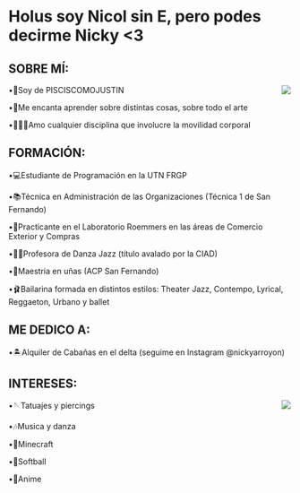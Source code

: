 # Holus soy Nicol sin E, pero podes decirme Nicky <3

## SOBRE MÍ:
<img src="https://pin.it/O8CoXDVS2.gif" widgh="120" align="right" />

•🐠Soy de PISCISCOMOJUSTIN

•📖Me encanta aprender sobre distintas cosas, sobre todo el arte

•🤸🏻‍♀️Amo cualquier disciplina que involucre la movilidad corporal




## FORMACIÓN:

•💻Estudiante de Programación en la UTN FRGP

•📚Técnica en Administración de las Organizaciones (Técnica 1 de San Fernando) 

•💊Practicante en el Laboratorio Roemmers en las áreas de Comercio Exterior y Compras

•💃🏻Profesora de Danza Jazz (título avalado por la CIAD)

•💅Maestria en uñas (ACP San Fernando)

•🩰Bailarina formada en distintos estilos: Theater Jazz, Contempo, Lyrical, Reggaeton, Urbano y ballet 




## ME DEDICO A:

•🏝️Alquiler de Cabañas en el delta (seguime en Instagram @nickyarroyon)



## INTERESES:

<img src="https://media.giphy.com/media/v1.Y2lkPTc5MGI3NjExbHRlMWc0YnBqa3NnMXBwMHNtZDk0OGFscW44emR3OG9pMDJsYnp3YSZlcD12MV9naWZzX3NlYXJjaCZjdD1n/fB2IRTXd07IkcStfwU/giphy.gif" widgh="120" align="right" />

•🪡Tatuajes y piercings

•🎶Musica y danza

•👾Minecraft 

•🥎Softball

•🎋Anime


